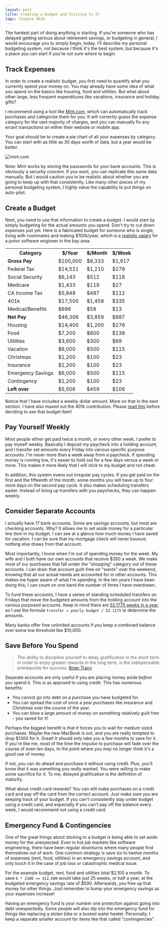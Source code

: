 ```yaml
---
layout: post
title: Creating a Budget and Sticking to It
tags: finance 401k
---
```


The hardest part of doing anything is starting. If you're someone who has delayed
getting serious about retirement savings, or budgeting in general, I would encourage
you to simply begin, today. I'll describe my personal budgeting system, not because I
think it's the best system, but because it's a place you can start if you're not sure
where to begin.


## Track Expenses

In order to create a realistic budget, you first need to quantify what you currently
spend your money on. You may already have some idea of what you spend on the basics
like housing, food and utilities. But what about other large, less frequent expenditures
like vacations, insurance and holiday gifts?

I recommend using a tool like [Mint.com](http://www.mint.com), which can automatically
track purchases and categorize them for you. It will correctly guess the expense category
for the vast majority of charges, and you can manually fix any errant transactions on either
their website or mobile app.

Your goal should be to create a pie chart of all your expenses by category. You can start with as
little as 30 days worth of data, but a year would be better.

![mint.com](https://www.mint.com/blog/wp-content/uploads/2012/07/trends_blog_screenshot-copy.png)

Note: Mint works by storing the passwords for your bank accounts. This is obviously a security
concern. If you want, you can replicate this same data manually. But I would caution you to be
realistic about whether you are going to keep up with that consistently. Like many other pieces
of my personal budgeting system, I highly value the capability to put things on auto-pilot.


## Create a Budget

Next, you need to use that information to create a budget. I would start by simply budgeting for
the actual amounts you spend. Don't try to cut down expenses just yet. Here is a fabricated
budget for someone who is single, living with roommates and making $100k/year, which is
a [realistic salary](http://www.quora.com/What-is-the-average-starting-salary-for-a-software-engineer-with-a-BS-degree-in-San-Francisco-Bay-Area)
for a junior software engineer in the bay area.

<table>
    <tr>
        <th>Category</th>
        <th>$/Year</th>
        <th>$/Month</th>
        <th>$/Week</th>
    </tr>
    <tr>
        <td><b>Gross Pay</b></td>
        <td>$100,000</td>
        <td>$8,333</td>
        <td>$1,917</td>
    </tr>
        <td>Federal Tax</td>
        <td>$14,521</td>
        <td>$1,210</td>
        <td>$278</td>
    </tr>
    <tr>
        <td>Social Security</td>
        <td>$6,143</td>
        <td>$512</td>
        <td>$118</td>
    </tr>
    <tr>
        <td>Medicare</td>
        <td>$1,433</td>
        <td>$119</td>
        <td>$27</td>
    </tr>
    <tr>
        <td>CA Income Tax</td>
        <td>$5,848</td>
        <td>$487</td>
        <td>$112</td>
    </tr>
    <tr>
        <td>401k</td>
        <td>$17,500</td>
        <td>$1,458</td>
        <td>$335</td>
    </tr>
    <tr>
        <td>Medical/Benefits</td>
        <td>$696</td>
        <td>$58</td>
        <td>$13</td>
    </tr>
    <tr>
        <td><b>Net Pay</b></td>
        <td>$46,306</td>
        <td>$3,859</td>
        <td>$887</td>
    </tr>
    <tr>
        <td>Housing</td>
        <td>$14,400</td>
        <td>$1,200</td>
        <td>$276</td>
    </tr>
    <tr>
        <td>Food</td>
        <td>$7,200</td>
        <td>$600</td>
        <td>$138</td>
    </tr>
    <tr>
        <td>Utilities</td>
        <td>$3,600</td>
        <td>$300</td>
        <td>$69</td>
    </tr>
    <tr>
        <td>Vacation</td>
        <td>$6,000</td>
        <td>$500</td>
        <td>$115</td>
    </tr>
    <tr>
        <td>Christmas</td>
        <td>$1,200</td>
        <td>$100</td>
        <td>$23</td>
    </tr>
    <tr>
        <td>Insurance</td>
        <td>$1,200</td>
        <td>$100</td>
        <td>$23</td>
    </tr>
    <tr>
        <td>Emergency Savings</td>
        <td>$6,000</td>
        <td>$500</td>
        <td>$115</td>
    </tr>
    <tr>
        <td>Contingency</td>
        <td>$1,200</td>
        <td>$100</td>
        <td>$23</td>
    </tr>
    <tr>
        <td><b>Left over</b></td>
        <td>$5,506</td>
        <td>$459</td>
        <td>$106</td>
    </tr>
</table>

Notice that I have included a weekly dollar amount. More on that in the next section.
I have also maxed out the 401k contribution. Please [read this](http://chase-seibert.github.io/blog/2014/01/01/saving-for-retirement-as-a-software-engineer.html) before deciding to axe that budget item!


## Pay Yourself Weekly

Most people either get paid twice a month, or every other week. I prefer to pay myself
weekly. Basically I deposit my paycheck into a holding account, and I transfer set amounts
every Friday into various specific purpose accounts. I'm never more than a week away from
a paycheck. If spending money is running low, it's easier to hold out for a few days
versus a week or more. This makes it more likely that I will stick to my budget and not
cheat.

In addition, this system evens out irregular pay cycles. If you get paid on the first and
the fifteenth of the month, some months you will have up to four more days on the second
pay cycle. It also makes scheduling transfers easier. Instead of lining up transfers with
you paychecks, they can happen weekly.


## Consider Separate Accounts

I actually have 17 bank accounts. Some are savings accounts, but most are checking accounts.
Why? It allows me to set aside money for a particular line item in my budget. I can see
at a glance how much money I have saved for vacation. I can be sure that my mortgage check
will never bounce; nothing else draws from that account.

Most importantly, I know when I'm out of spending money for the week. My wife and I both have
our own accounts that receive $350 a week. We make most of our purchases that fall under the
"shopping" category out of these accounts. I can drain that account guilt-free on "wants"
over the weekend, knowing that all our actual needs are accounted for in other accounts. This
makes me hyper aware of what I'm spending. In the ten years I have been doing this, I can
count on one hand the number of times I have overdrawn.

To fund these accounts, I have a series of standing scheduled transfers on Fridays that move
the budgeted amounts from the holding account into the various purposed accounts. Keep in mind
there are [52.1775 weeks in a year](https://www.google.com/search?q=weeks%20in%20a%20year&rct=j),
so I use the formula `transfer = yearly budget / 52.1175` to determine the amounts.

Many banks offer free unlimited accounts if you keep a combined balance over some low
threshold like $10,000.


## Save Before You Spend

> The ability to discipline yourself to delay gratification in the short term
> in order to enjoy greater rewards in the long term, is the indispensable
> prerequisite for success. [Brian Tracy](https://www.goodreads.com/quotes/23014-the-ability-to-discipline-yourself-to-delay-gratification-in-the)

Separate accounts are only useful if you are placing money aside *before* you spend it. This
is as apposed to using credit. This has numerous benefits:

- You cannot go into debt on a purchase you have budgeted for.
- You can spread the cost of once a year purchases like insurance and Christmas over the course of the year.
- You can blow a large amount of money on something relatively guilt free - you saved for it!

Perhaps the biggest benefit is that it forces you to wait for medium sized purchases. Maybe the
new MacBook is out, and you are really tempted to drop $1300 for it. Great! It should only take
you a few months to save for it. If you're like me, most of the time the impulse to purchase
will fade over the course of even ten days, to the point where you may no longer think it's a
good use of money.

If not, you can do ahead and purchase it without using credit. Plus, you'll know that it was something
you really wanted. You were willing to make some sacrifice for it. To me, delayed gratification is
the definition of maturity.

What about credit card rewards? You can still make purchases on a credit card and pay off
the card from the correct account. Just make sure you are keeping track of your budget. If
you can't consistently stay under budget using a credit card, and especially if you can't pay
off the balance every week, I would recommend not using a credit card.


## Emergency Fund & Contingencies

One of the great things about sticking to a budget is being able to set aside money for the
unexpected. Even in hot job markets like software engineering, there have been regular downturns
where many people find themselves out of work. One common strategy is save six to twelve months
of expenses (rent, food, utilities) in an emergency savings account, and only touch it in the case
of job loss or catastrophic medical issue.

For the example budget, rent, food and utilities total $2,100 a month. To save `6 * 2100 == $12,600`
would take just 25 weeks, or half a year, at the budgeted emergency savings rate of $500. Afterwards,
you free up that money for other things. Just remember to bump your emergency savings as your expenses
increase!

Having an emergency fund is your number one protection against going into debt unexpectedly. Some people
will also dip into the emergency fund for things like replacing a stolen bike or a busted water heater.
Personally, I keep a separate smaller account for items like that called "contingencies".
